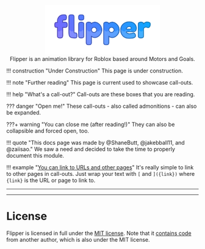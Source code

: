 <div align="center">
	<img src="img/logo.svg" width=60%>
	<br>
	Flipper is an animation library for Roblox based around Motors and Goals.
</div>

!!! construction "Under Construction"
    This page is under construction.

!!! note "Further reading"
    This page is current used to showcase call-outs.

!!! help "What's a call-out?"
    Call-outs are these boxes that you are reading.

??? danger "Open me!"
    These call-outs - also called admonitions - can also be expanded.

???+ warning "You can close me (after reading!)"
    They can also be collapsible and forced open, too.

!!! quote "This docs page was made by @ShaneButt, @jakebball11, and @zaiisao."
    We saw a need and decided to take the time to properly document this module.

!!! example "[You can link to URLs and other pages]()"
    It's really simple to link to other pages in call-outs. Just wrap your text with `[` and `]({link})` where `{link}` is the URL or page to link to.

---

---

# License

Flipper is licensed in full under the [MIT license](https://github.com/Reselim/Flipper/blob/master/LICENSE). Note that it [contains code](https://github.com/Reselim/Flipper/blob/master/src/Spring.lua) from another author, which is also under the MIT license.
